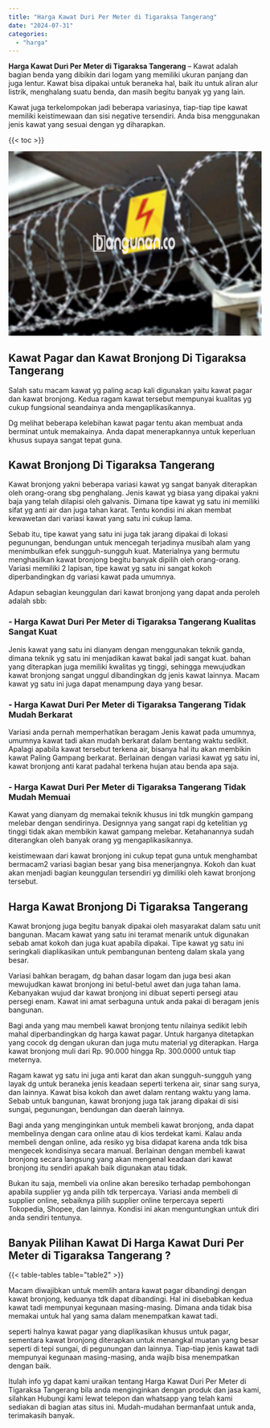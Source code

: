 ```yaml
---
title: "Harga Kawat Duri Per Meter di Tigaraksa Tangerang"
date: "2024-07-31"
categories: 
  - "harga"
---
```


**Harga Kawat Duri Per Meter di Tigaraksa Tangerang** – Kawat adalah bagian benda yang dibikin dari logam yang memiliki ukuran panjang dan juga lentur. Kawat bisa dipakai untuk beraneka hal, baik itu untuk aliran alur listrik, menghalang suatu benda, dan masih begitu banyak yg yang lain.

Kawat juga terkelompokan jadi beberapa variasinya, tiap-tiap tipe kawat memiliki keistimewaan dan sisi negative tersendiri. Anda bisa menggunakan jenis kawat yang sesuai dengan yg diharapkan.

{{< toc >}}

![Harga Kawat Duri Per Meter di Tigaraksa Tangerang](/images/jual-kawat-murah13.png)

## Kawat Pagar dan Kawat Bronjong Di Tigaraksa Tangerang

Salah satu macam kawat yg paling acap kali digunakan yaitu kawat pagar dan kawat bronjong. Kedua ragam kawat tersebut mempunyai kualitas yg cukup fungsional seandainya anda mengaplikasikannya.

Dg melihat beberapa kelebihan kawat pagar tentu akan membuat anda berminat untuk memakainya. Anda dapat menerapkannya untuk keperluan khusus supaya sangat tepat guna.

## Kawat Bronjong Di Tigaraksa Tangerang

Kawat bronjong yakni beberapa variasi kawat yg sangat banyak diterapkan oleh orang-orang sbg penghalang. Jenis kawat yg biasa yang dipakai yakni baja yang telah dilapisi oleh galvanis. Dimana tipe kawat yg satu ini memiliki sifat yg anti air dan juga tahan karat. Tentu kondisi ini akan membat kewawetan dari variasi kawat yang satu ini cukup lama.

Sebab itu, tipe kawat yang satu ini juga tak jarang dipakai di lokasi pegunungan, bendungan untuk mencegah terjadinya musibah alam yang menimbulkan efek sungguh-sungguh kuat. Materialnya yang bermutu menghasilkan kawat bronjong begitu banyak dipilih oleh orang-orang. Variasi memiliki 2 lapisan, tipe kawat yg satu ini sangat kokoh diperbandingkan dg variasi kawat pada umumnya.

Adapun sebagian keunggulan dari kawat bronjong yang dapat anda peroleh adalah sbb:

### \- Harga Kawat Duri Per Meter di Tigaraksa Tangerang Kualitas Sangat Kuat

Jenis kawat yang satu ini dianyam dengan menggunakan teknik ganda, dimana teknik yg satu ini menjadikan kawat bakal jadi sangat kuat. bahan yang diterapkan juga memiliki kwalitas yg tinggi, sehingga mewujudkan kawat bronjong sangat unggul dibandingkan dg jenis kawat lainnya. Macam kawat yg satu ini juga dapat menampung daya yang besar.

### \- Harga Kawat Duri Per Meter di Tigaraksa Tangerang Tidak Mudah Berkarat

Variasi anda pernah memperhatikan beragam Jenis kawat pada umumnya, umumnya kawat tadi akan mudah berkarat dalam bentang waktu sedikit. Apalagi apabila kawat tersebut terkena air, bisanya hal itu akan membikin kawat Paling Gampang berkarat. Berlainan dengan variasi kawat yg satu ini, kawat bronjong anti karat padahal terkena hujan atau benda apa saja.

### \- Harga Kawat Duri Per Meter di Tigaraksa Tangerang Tidak Mudah Memuai

Kawat yang dianyam dg memakai teknik khusus ini tdk mungkin gampang melebar dengan sendirinya. Designnya yang sangat rapi dg ketelitian yg tinggi tidak akan membikin kawat gampang melebar. Ketahanannya sudah diterangkan oleh banyak orang yg mengaplikasikannya.

keistimewaan dari kawat bronjong ini cukup tepat guna untuk menghambat bermacam2 variasi bagian besar yang bisa menerjangnya. Kokoh dan kuat akan menjadi bagian keunggulan tersendiri yg dimiliki oleh kawat bronjong tersebut.

## Harga Kawat Bronjong Di Tigaraksa Tangerang

Kawat bronjong juga begitu banyak dipakai oleh masyarakat dalam satu unit bangunan. Macam kawat yang satu ini teramat menarik untuk digunakan sebab amat kokoh dan juga kuat apabila dipakai. Tipe kawat yg satu ini seringkali diaplikasikan untuk pembangunan benteng dalam skala yang besar.

Variasi bahkan beragam, dg bahan dasar logam dan juga besi akan mewujudkan kawat bronjong ini betul-betul awet dan juga tahan lama. Kebanyakan wujud dar kawat bronjong ini dibuat seperti persegi atau persegi enam. Kawat ini amat serbaguna untuk anda pakai di beragam jenis bangunan.

Bagi anda yang mau membeli kawat bronjong tentu nilainya sedikit lebih mahal diperbandingkan dg harga kawat pagar. Untuk harganya ditetapkan yang cocok dg dengan ukuran dan juga mutu material yg diterapkan. Harga kawat bronjong muli dari Rp. 90.000 hingga Rp. 300.0000 untuk tiap meternya.

Ragam kawat yg satu ini juga anti karat dan akan sungguh-sungguh yang layak dg untuk beraneka jenis keadaan seperti terkena air, sinar sang surya, dan lainnya. Kawat bisa kokoh dan awet dalam rentang waktu yang lama. Sebab untuk bangunan, kawat bronjong juga tak jarang dipakai di sisi sungai, pegunungan, bendungan dan daerah lainnya.

Bagi anda yang menginginkan untuk membeli kawat bronjong, anda dapat membelinya dengan cara online atau di kios terdekat kami. Kalau anda membeli dengan online, ada resiko yg bisa didapat karena anda tdk bisa mengecek kondisinya secara manual. Berlainan dengan membeli kawat bronjong secara langsung yang akan mengenal keadaan dari kawat bronjong itu sendiri apakah baik digunakan atau tidak.

Bukan itu saja, membeli via online akan beresiko terhadap pembohongan apabila supplier yg anda pilih tdk terpercaya. Variasi anda membeli di supplier online, sebaiknya pilih supplier online terpercaya seperti Tokopedia, Shopee, dan lainnya. Kondisi ini akan menguntungkan untuk diri anda sendiri tentunya.

## Banyak Pilihan Kawat Di Harga Kawat Duri Per Meter di Tigaraksa Tangerang ?

{{< table-tables table="table2" >}}

Macam diwajibkan untuk memlih antara kawat pagar dibandingi dengan kawat bronjong, keduanya tdk dapat dibandingi. Hal ini disebabkan kedua kawat tadi mempunyai kegunaan masing-masing. Dimana anda tidak bisa memakai untuk hal yang sama dalam menempatkan kawat tadi.

seperti halnya kawat pagar yang diaplikasikan khusus untuk pagar, sementara kawat bronjong diterapkan untuk menangkal muatan yang besar seperti di tepi sungai, di pegunungan dan lainnya. Tiap-tiap jenis kawat tadi mempunyai kegunaan masing-masing, anda wajib bisa menempatkan dengan baik.

Itulah info yg dapat kami uraikan tentang Harga Kawat Duri Per Meter di Tigaraksa Tangerang bila anda menginginkan dengan produk dan jasa kami, silahkan Hubungi kami lewat telepon dan whatsapp yang telah kami sediakan di bagian atas situs ini. Mudah-mudahan bermanfaat untuk anda, terimakasih banyak.

